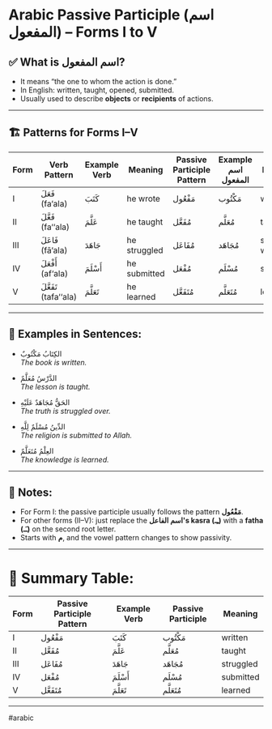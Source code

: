 # Arabic Passive Participle (اسم المفعول) – Forms I to V

## ✅ What is اسم المفعول?
- It means “the one to whom the action is done.”
- In English: written, taught, opened, submitted.
- Usually used to describe **objects** or **recipients** of actions.

---

## 🏗️ Patterns for Forms I–V

| Form | Verb Pattern        | Example Verb | Meaning     | Passive Participle Pattern | Example اسم المفعول | Meaning        |
|------|----------------------|---------------|-------------|------------------------------|----------------------|----------------|
| I    | فَعَلَ (fa‘ala)      | كَتَبَ         | he wrote    | مَفْعُول                     | مَكْتُوب             | written        |
| II   | فَعَّلَ (fa‘‘ala)     | عَلَّمَ         | he taught    | مُفَعَّل                    | مُعَلَّم             | taught         |
| III  | فَاعَلَ (fā‘ala)      | جَاهَدَ        | he struggled | مُفَاعَل                    | مُجَاهَد             | struggled with |
| IV   | أَفْعَلَ (af‘ala)     | أَسْلَمَ        | he submitted | مُفْعَل                     | مُسْلَم              | submitted      |
| V    | تَفَعَّلَ (tafa‘‘ala) | تَعَلَّمَ        | he learned   | مُتَفَعَّل                   | مُتَعَلَّم           | learned        |

---

## 🧠 Examples in Sentences:

- الكِتَابُ مَكْتُوبٌ  
  *The book is written.*

- الدَّرْسُ مُعَلَّمٌ  
  *The lesson is taught.*

- الحَقُّ مُجَاهَدٌ عَلَيْهِ  
  *The truth is struggled over.*

- الدِّينُ مُسْلَمٌ لِلَّهِ  
  *The religion is submitted to Allah.*

- العِلْمُ مُتَعَلَّمٌ  
  *The knowledge is learned.*

---

## 🔎 Notes:

- For Form I: the passive participle usually follows the pattern **مَفْعُول**.
- For other forms (II–V): just replace the **اسم الفاعل's kasra (ـِـ)** with a **fatha (ـَـ)** on the second root letter.
- Starts with **م**, and the vowel pattern changes to show passivity.

---

# 🧾 Summary Table:

| Form | Passive Participle Pattern | Example Verb | Passive Participle | Meaning    |
|------|-----------------------------|---------------|----------------------|------------|
| I    | مَفْعُول                   | كَتَبَ         | مَكْتُوب             | written    |
| II   | مُفَعَّل                   | عَلَّمَ         | مُعَلَّم             | taught     |
| III  | مُفَاعَل                   | جَاهَدَ        | مُجَاهَد             | struggled  |
| IV   | مُفْعَل                    | أَسْلَمَ        | مُسْلَم              | submitted  |
| V    | مُتَفَعَّل                 | تَعَلَّمَ        | مُتَعَلَّم           | learned    |

---

#arabic